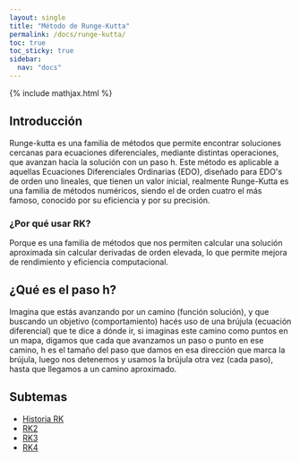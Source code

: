 ```yaml
---
layout: single
title: "Método de Runge-Kutta"
permalink: /docs/runge-kutta/
toc: true
toc_sticky: true
sidebar:
  nav: "docs"
---
```


{% include mathjax.html %}

## Introducción 

Runge-kutta es una familia de métodos que permite encontrar soluciones cercanas para ecuaciones diferenciales, mediante distintas operaciones, que avanzan hacia la solución con un paso h. Este método es aplicable a aquellas Ecuaciones Diferenciales Ordinarias (EDO), diseñado para EDO's de orden uno lineales, que tienen un valor inicial, realmente Runge-Kutta es una familia de métodos numéricos, siendo el de orden cuatro el más famoso, conocido por su eficiencia y por su precisión.

### ¿Por qué usar RK?
Porque es una familia de métodos que nos permiten calcular una solución aproximada sin calcular derivadas de orden elevada, lo que permite mejora de rendimiento y eficiencia computacional.

## ¿Qué es el paso h?
Imagina que estás avanzando por un camino (función solución), y que buscando un objetivo (comportamiento) hacés uso de una brújula (ecuación diferencial) que te dice a dónde ir, si imaginas este camino como puntos en un mapa, digamos que cada que avanzamos un paso o punto en ese camino, h es el tamaño del paso que damos en esa dirección que marca la brújula, luego nos detenemos y usamos la brújula otra vez (cada paso), hasta que llegamos a un camino aproximado. 


## Subtemas
- [Historia RK](/docs/runge-kutta/historia/)
- [RK2](/docs/runge-kutta/rk2/)
- [RK3](/docs/runge-kutta/rk3/)
- [RK4](/docs/runge-kutta/rk4/)
